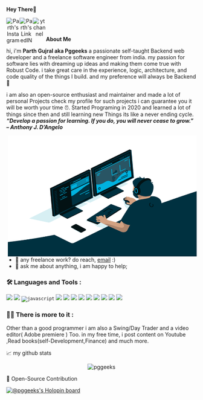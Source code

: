 **Hey There**👋

<a href="https://www.instagram.com/parth_gujral0434/" align="center">
  <img align="left" alt="Parth's Instagram" width="35px" src="https://img.icons8.com/fluency/400/null/instagram-new.png">
</a>
<a href="https://www.linkedin.com/in/parth-gujral-00b6b0245/" align="center">
  <img align="left" alt="Parth's LinkedIN" width="35px" src="https://img.icons8.com/color/480/null/linkedin.png">
</a>
<a href="https://www.youtube.com/c/DoctorPotato" align="center">
  <img align="left" alt="yt channel" width="35px" src="https://img.icons8.com/color/480/null/youtube-play.png">
</a>
<br>
<br>

**About Me**

hi, i'm **Parth Gujral aka Pggeeks** a passionate self-taught Backend web developer and a freelance software engineer from india. my passion for software lies with dreaming up ideas and making them come true with Robust Code. i take great care in the experience, logic, architecture, and code quality of the things I build. and
my preference will always be Backend 🤌

i am also an open-source enthusiast and maintainer and made a lot of personal Projects check my profile for such projects i can guarantee you it will be worth your time ⏰.
Started Programing in 2020 and learned a lot of things since then and still learning new Things its like a never ending cycle.
<br>
***“Develop a passion for learning. If you do, you will never cease to grow.” – Anthony J. D’Angelo***

  <img align="right" alt="GIF" src="code.gif" width="500" height="320" />
  
- 💼 any freelance work? do reach, [email](mailto:parthgujral26@gmail.com) :)
- 💬 ask me about anything, i am happy to help;
### :hammer_and_wrench: Languages and Tools :  
<code><img height="60" src="https://img.icons8.com/ios/500/null/django.png"></code>
<code><img height="55" src="https://img.icons8.com/color/480/null/css3.png"></code>
<code><img src="https://img.icons8.com/color/480/null/javascript--v1.png"  title="javascript" alt="javascript" height="60"/></code>
<code><img src="https://img.icons8.com/external-flaticons-lineal-color-flat-icons/64/null/external-html-mobile-app-development-flaticons-lineal-color-flat-icons.png" height="55"></code>
<code><img height="55" src="https://img.icons8.com/color/480/null/python--v1.png"></code>
<code><img height="60" src="https://img.icons8.com/fluency/48/null/mysql-logo.png"></code>
<code><img height="55" src="https://img.icons8.com/ios-filled/500/null/git.png"></code>
<code><img height="55" src="https://img.icons8.com/color-glass/480/null/adobe-photoshop.png"></code>
<code><img height="55" src="https://img.icons8.com/color/480/null/adobe-premiere-pro--v1.png"></code>
<code><img height="55" src="https://img.icons8.com/color/480/null/heroku.png"></code>
<code><img height="55" src="https://img.icons8.com/color/480/null/bootstrap.png"></code>
<code><img height="55" src="https://img.icons8.com/ultraviolet/480/null/selenium-test-automation.png"></code>

### :woman_technologist: There is more to it :
Other than a good programmer i am also a Swing/Day Trader and a video editor( Adobe premiere ) Too.
in my free time, i post content on Youtube
,Read books(self-Development,Finance) and much more.

📈 my github stats

<p align="center"> <img src="https://github-readme-stats.vercel.app/api?username=pggeeks&count_private=true&show_icons=true&theme=dark" alt="pggeeks" />
  
📝 Open-Source Contribution

[![@pggeeks's Holopin board](https://holopin.me/pggeeks)](https://holopin.io/@pggeeks)
